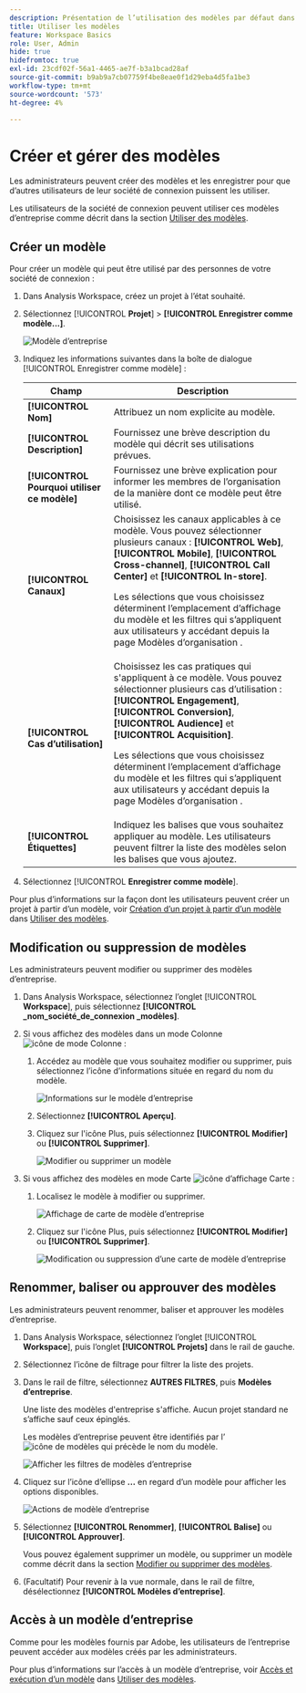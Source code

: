 ```yaml
---
description: Présentation de l’utilisation des modèles par défaut dans Analysis Workspace.
title: Utiliser les modèles
feature: Workspace Basics
role: User, Admin
hide: true
hidefromtoc: true
exl-id: 23cdf02f-56a1-4465-ae7f-b3a1bcad28af
source-git-commit: b9ab9a7cb07759f4be8eae0f1d29eba4d5fa1be3
workflow-type: tm+mt
source-wordcount: '573'
ht-degree: 4%

---
```


# Créer et gérer des modèles

Les administrateurs peuvent créer des modèles et les enregistrer pour que d’autres utilisateurs de leur société de connexion puissent les utiliser.

Les utilisateurs de la société de connexion peuvent utiliser ces modèles d’entreprise comme décrit dans la section [Utiliser des modèles](/help/analysis-workspace/templates/use-templates.md).

## Créer un modèle

Pour créer un modèle qui peut être utilisé par des personnes de votre société de connexion :

1. Dans Analysis Workspace, créez un projet à l’état souhaité.

1. Sélectionnez [!UICONTROL **Projet**] > **[!UICONTROL Enregistrer comme modèle...]**.

   ![Modèle d’entreprise](assets/company-template-save.png)

1. Indiquez les informations suivantes dans la boîte de dialogue [!UICONTROL Enregistrer comme modèle] :

   | Champ | Description |
   |---------|----------|
   | **[!UICONTROL Nom]** | Attribuez un nom explicite au modèle. |
   | **[!UICONTROL Description]** | Fournissez une brève description du modèle qui décrit ses utilisations prévues. |
   | **[!UICONTROL Pourquoi utiliser ce modèle]** | Fournissez une brève explication pour informer les membres de l’organisation de la manière dont ce modèle peut être utilisé. |
   | **[!UICONTROL Canaux]** | Choisissez les canaux applicables à ce modèle. Vous pouvez sélectionner plusieurs canaux : **[!UICONTROL Web]**, **[!UICONTROL Mobile]**, **[!UICONTROL Cross-channel]**, **[!UICONTROL Call Center]** et **[!UICONTROL In-store]**.<p>Les sélections que vous choisissez déterminent l’emplacement d’affichage du modèle et les filtres qui s’appliquent aux utilisateurs y accédant depuis la page Modèles d’organisation .</p> |
   | **[!UICONTROL Cas d’utilisation]** | Choisissez les cas pratiques qui s&#39;appliquent à ce modèle. Vous pouvez sélectionner plusieurs cas d’utilisation : **[!UICONTROL Engagement]**, **[!UICONTROL Conversion]**, **[!UICONTROL Audience]** et **[!UICONTROL Acquisition]**. <p>Les sélections que vous choisissez déterminent l’emplacement d’affichage du modèle et les filtres qui s’appliquent aux utilisateurs y accédant depuis la page Modèles d’organisation .</p> |
   | **[!UICONTROL Étiquettes]** | Indiquez les balises que vous souhaitez appliquer au modèle. Les utilisateurs peuvent filtrer la liste des modèles selon les balises que vous ajoutez. |

1. Sélectionnez [!UICONTROL **Enregistrer comme modèle**].

Pour plus d’informations sur la façon dont les utilisateurs peuvent créer un projet à partir d’un modèle, voir [Création d’un projet à partir d’un modèle](/help/analysis-workspace/templates/use-templates.md#create-a-project-based-on-a-template) dans [Utiliser des modèles](/help/analysis-workspace/templates/use-templates.md).

## Modification ou suppression de modèles

Les administrateurs peuvent modifier ou supprimer des modèles d’entreprise.

1. Dans Analysis Workspace, sélectionnez l’onglet [!UICONTROL **Workspace**], puis sélectionnez **[!UICONTROL _nom_société_de_connexion _modèles]**.

1. Si vous affichez des modèles dans un mode Colonne ![icône de mode Colonne](assets/column-view-icon.png) :

   1. Accédez au modèle que vous souhaitez modifier ou supprimer, puis sélectionnez l’icône d’informations située en regard du nom du modèle.

      ![Informations sur le modèle d’entreprise](assets/company-template-info.png)

   1. Sélectionnez **[!UICONTROL Aperçu]**.

   1. Cliquez sur l&#39;icône Plus, puis sélectionnez **[!UICONTROL Modifier]** ou **[!UICONTROL Supprimer]**.

      ![Modifier ou supprimer un modèle](assets/company-template-edit-delete.png)

1. Si vous affichez des modèles en mode Carte ![icône d’affichage Carte](assets/card-view-icon.png) :

   1. Localisez le modèle à modifier ou supprimer.

      ![ Affichage de carte de modèle d’entreprise ](assets/company-template-cards.png)

   1. Cliquez sur l&#39;icône Plus, puis sélectionnez **[!UICONTROL Modifier]** ou **[!UICONTROL Supprimer]**.

      ![ Modification ou suppression d’une carte de modèle d’entreprise](assets/company-template-card-edit-delete.png)

## Renommer, baliser ou approuver des modèles

Les administrateurs peuvent renommer, baliser et approuver les modèles d’entreprise.

1. Dans Analysis Workspace, sélectionnez l’onglet [!UICONTROL **Workspace**], puis l’onglet **[!UICONTROL Projets]** dans le rail de gauche.

1. Sélectionnez l’icône de filtrage pour filtrer la liste des projets.

1. Dans le rail de filtre, sélectionnez **AUTRES FILTRES**, puis **Modèles d’entreprise**.

   Une liste des modèles d&#39;entreprise s&#39;affiche. Aucun projet standard ne s’affiche sauf ceux épinglés.

   Les modèles d’entreprise peuvent être identifiés par l’ ![icône de modèles](https://spectrum.adobe.com/static/icons/workflow_18/Smock_FileTemplate_18_N.svg) qui précède le nom du modèle.

   ![ Afficher les filtres de modèles d’entreprise ](assets/company-templates-filter.png)

1. Cliquez sur l’icône d’ellipse **...** en regard d’un modèle pour afficher les options disponibles.

   ![ Actions de modèle d’entreprise](assets/company-templates-actions.png)

1. Sélectionnez **[!UICONTROL Renommer]**, **[!UICONTROL Balise]** ou **[!UICONTROL Approuver]**.

   Vous pouvez également supprimer un modèle, ou supprimer un modèle comme décrit dans la section [Modifier ou supprimer des modèles](#edit-or-delete-templates).

1. (Facultatif) Pour revenir à la vue normale, dans le rail de filtre, désélectionnez **[!UICONTROL Modèles d’entreprise]**.

## Accès à un modèle d’entreprise

Comme pour les modèles fournis par Adobe, les utilisateurs de l’entreprise peuvent accéder aux modèles créés par les administrateurs.

Pour plus d’informations sur l’accès à un modèle d’entreprise, voir [Accès et exécution d’un modèle](/help/analysis-workspace/templates/use-templates.md#access-and-run-a-template) dans [Utiliser des modèles](/help/analysis-workspace/templates/use-templates.md).
